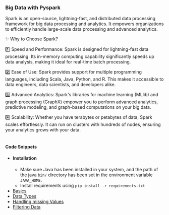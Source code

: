 ### Big Data with Pyspark

Spark is an open-source, lightning-fast, and distributed data processing framework for big data processing and analytics. It empowers organizations to efficiently handle large-scale data processing and advanced analytics.

✨ Why to Choose Spark?

1️⃣ Speed and Performance: Spark is designed for lightning-fast data processing. Its in-memory computing capability significantly speeds up data analysis, making it ideal for real-time batch processing.

2️⃣ Ease of Use: Spark provides support for multiple programming languages, including Scala, Java, Python, and R. This makes it accessible to data engineers, data scientists, and developers alike.

3️⃣ Advanced Analytics: Spark's libraries for machine learning (MLlib) and graph processing (GraphX) empower you to perform advanced analytics, predictive modeling, and graph-based computations on your big data.

4️⃣ Scalability: Whether you have terabytes or petabytes of data, Spark scales effortlessly. It can run on clusters with hundreds of nodes, ensuring your analytics grows with your data.
<br>
<br>


#### Code Snippets
- #### Installation
    - Make sure Java has been installed in your system, and the path of the java `bin/` directory has been set
        in the environment variable `JAVA_HOME`.
    - Install requirements using `pip install -r requirements.txt`
- [Basics](01.%20Basics.ipynb)
- [Data Types](02.%20Data%20types.ipynb)
- [Handling  missing Values](03.%20Handling%20missing%20values.ipynb)
- [Filtering Data](04.%20Filter%20Operations.ipynb)